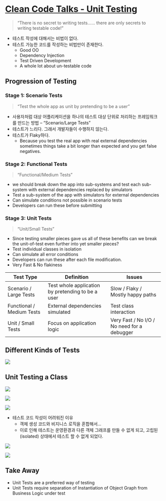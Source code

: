 # [Clean Code Talks - Unit Testing](https://testing.googleblog.com/2008/11/clean-code-talks-unit-testing.html)

> “There is no secret to writing tests…… there are only secrets to writing testable code!”

- 테스트 작성에 대해서는 비법이 없다.
- 테스트 가능한 코드를 작성하는 비법만이 존재한다.
    - Good OO
    - Dependency Injection
    - Test Driven Development
    - A whole lot about un-testable code
    
## Progression of Testing

### Stage 1: Scenario Tests

> “Test the whole app as unit by pretending to be a user”

- 사용자처럼 대상 어플리케이션을 하나의 테스트 대상 단위로 처리하는 프레임워크를 만드는 방법 – “Scenario/Large Tests”
- 테스트가 느리다. 그래서 개발자들이 수행하지 않는다.
- 테스트가 Flaky하다.
	- Because you test the real app with real external dependencies sometimes things take a bit longer than expected and you get false negatives.

### Stage 2: Functional Tests

> “Functional/Medium Tests”

- we should break down the app into sub-systems and test each sub-system with external dependencies replaced by simulators
- Test a sub-system of the app with simulators for external dependencies
- Can simulate conditions not possible in scenario tests
- Developers can run these before submitting

### Stage 3: Unit Tests

> “Unit/Small Tests”

- Since testing smaller pieces gave us all of these benefits can we break the unit-of-test even further into yet smaller pieces?
- Test individual classes in isolation
- Can simulate all error conditions
- Developers can run these after each file modification.
- Very Fast & No flakiness

| Test Type	| Definition | Issues |
|-----------|------------|--------|
| Scenario / Large Tests | Test whole application by pretending to be a user | Slow / Flaky / Mostly happy paths |
| Functional / Medium Tests | External dependencies simulated | Test class interaction |
| Unit / Small Tests | Focus on application logic | Very Fast / No I/O / No need for a debugger |

## Different Kinds of Tests

![](https://api.monosnap.com/rpc/file/download?id=aNlffkPCHWKHrrOuUb337refU7Ll8O)

## Unit Testing a Class

![](https://api.monosnap.com/rpc/file/download?id=sjYYFLnihovlFwA3E38NKoqkDegU89)

![](https://api.monosnap.com/rpc/file/download?id=zmk1HzllmChUI5s6t7z3QuBF7tOTiu)

![](https://api.monosnap.com/rpc/file/download?id=5ORrns6Yp7mbPCUar0U8AGUjMxndBD)

- 테스트 코드 작성이 어려워진 이유
	- 객체 생성 코드와 비지니스 로직을 혼합해서…
	- 이로 인해 테스트는 운영환경과 다른 객체 그래프를 만들 수 없게 되고, 고립된(isolated) 상태에서 테스트 할 수 없게 되었다.
    
![](https://api.monosnap.com/rpc/file/download?id=t4Xu9A3UU2Bvl4xsyebOcMPItOJeeO)

![](https://api.monosnap.com/rpc/file/download?id=7Ipy2dEnucCZ3sNLgZLsvmWAWzJovc)

## Take Away

- Unit Tests are a preferred way of testing
- Unit Tests require separation of Instantiation of Object Graph from Business Logic under test